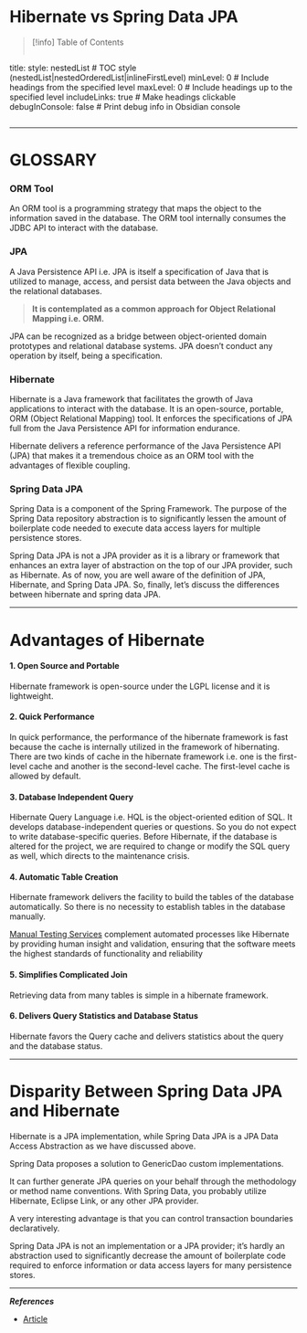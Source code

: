 # Hibernate vs Spring Data JPA

> [!info] Table of Contents
> ```table-of-contents
title: 
style: nestedList # TOC style (nestedList|nestedOrderedList|inlineFirstLevel)
minLevel: 0 # Include headings from the specified level
maxLevel: 0 # Include headings up to the specified level
includeLinks: true # Make headings clickable
debugInConsole: false # Print debug info in Obsidian console
>```


---
# GLOSSARY
### ORM Tool
An ORM tool is a programming strategy that maps the object to the information saved in the database.
The ORM tool internally consumes the JDBC API to interact with the database.

### JPA
A Java Persistence API i.e. JPA is itself a specification of Java that is utilized to manage, access, and persist data between the Java objects and the relational databases.
> **It is contemplated as a common approach for Object Relational Mapping i.e. ORM.** 

JPA can be recognized as a bridge between object-oriented domain prototypes and relational database systems.
JPA doesn’t conduct any operation by itself, being a specification.

### Hibernate
Hibernate is a Java framework that facilitates the growth of Java applications to interact with the database.
It is an open-source, portable, ORM (Object Relational Mapping) tool.
It enforces the specifications of JPA full from the Java Persistence API for information endurance. 

Hibernate delivers a reference performance of the Java Persistence API (JPA) that makes it a tremendous choice as an ORM tool with the advantages of flexible coupling.

### Spring Data JPA
Spring Data is a component of the Spring Framework. The purpose of the Spring Data repository abstraction is to significantly lessen the amount of boilerplate code needed to execute data access layers for multiple persistence stores. 

Spring Data JPA is not a JPA provider as it is a library or framework that enhances an extra layer of abstraction on the top of our JPA provider, such as Hibernate. As of now, you are well aware of the definition of JPA, Hibernate, and Spring Data JPA. So, finally, let’s discuss the differences between hibernate and spring data JPA.

---
# Advantages of Hibernate

#### **1. Open Source and Portable** 
Hibernate framework is open-source under the LGPL license and it is lightweight.

#### **2. Quick Performance**
In quick performance, the performance of the hibernate framework is fast because the cache is internally utilized in the framework of hibernating. There are two kinds of cache in the hibernate framework i.e. one is the first-level cache and another is the second-level cache. The first-level cache is allowed by default.

#### **3. Database Independent Query**
Hibernate Query Language i.e. HQL is the object-oriented edition of SQL. It develops database-independent queries or questions. So you do not expect to write database-specific queries. Before Hibernate, if the database is altered for the project, we are required to change or modify the SQL query as well, which directs to the maintenance crisis.

#### **4. Automatic Table Creation**
Hibernate framework delivers the facility to build the tables of the database automatically. So there is no necessity to establish tables in the database manually.

[Manual Testing Services](https://www.appsierra.com/blog/manual-testing-services) complement automated processes like Hibernate by providing human insight and validation, ensuring that the software meets the highest standards of functionality and reliability

#### **5. Simplifies Complicated Join**
Retrieving data from many tables is simple in a hibernate framework.

#### **6. Delivers Query Statistics and Database Status**
Hibernate favors the Query cache and delivers statistics about the query and the database status.

---
# **Disparity Between Spring Data JPA and Hibernate**

Hibernate is a JPA implementation, while Spring Data JPA is a JPA Data Access Abstraction as we have discussed above.

Spring Data proposes a solution to GenericDao custom implementations. 

It can further generate JPA queries on your behalf through the methodology or method name conventions.
With Spring Data, you probably utilize Hibernate, Eclipse Link, or any other JPA provider. 

A very interesting advantage is that you can control transaction boundaries declaratively. 

Spring Data JPA is not an implementation or a JPA provider; it’s hardly an abstraction used to significantly decrease the amount of boilerplate code required to enforce information or data access layers for many persistence stores.


---
***References***
- [Article](https://www.appsierra.com/blog/difference-between-hibernate-and-spring-data-jpa)
